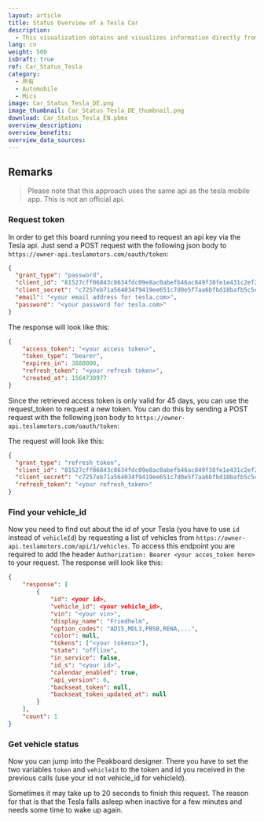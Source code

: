 ```yaml
---
layout: article
title: Status Overview of a Tesla Car
description: 
  - This visualization obtains and visualizes information directly from a Tesla. Please note that you need a Tesla with the corresponding access data in order to use this template.
lang: cn
weight: 500
isDraft: true
ref: Car_Status_Tesla
category:
  - 所有
  - Automobile
  - Mics
image: Car_Status_Tesla_DE.png
image_thumbnail: Car_Status_Tesla_DE_thumbnail.png
download: Car_Status_Tesla_EN.pbmx
overview_description:
overview_benefits:
overview_data_sources:
---
```

## Remarks

> Please note that this approach uses the same api as the tesla mobile app. This is not an official api.

### Request token

In order to get this board running you need to request an api key via the Tesla api. 
Just send a POST request with the following json body to `https://owner-api.teslamotors.com/oauth/token`:

```json
{
  "grant_type": "password",
  "client_id": "81527cff06843c8634fdc09e8ac0abefb46ac849f38fe1e431c2ef2106796384",
  "client_secret": "c7257eb71a564034f9419ee651c7d0e5f7aa6bfbd18bafb5c5c033b093bb2fa3",
  "email": "<your email address for tesla.com>",
  "password": "<your password for tesla.com>"
}
```

The response will look like this:
```json
{
    "access_token": "<your access token>",
    "token_type": "bearer",
    "expires_in": 3888000,
    "refresh_token": "<your refresh token>",
    "created_at": 1564730977
}
```

Since the retrieved access token is only valid for 45 days, you can use the request_token to request a new token. You can do this by sending a POST request with the following json body to `https://owner-api.teslamotors.com/oauth/token`:

The request will look like this:
```json
{
  "grant_type": "refresh_token",
  "client_id": "81527cff06843c8634fdc09e8ac0abefb46ac849f38fe1e431c2ef2106796384",
  "client_secret": "c7257eb71a564034f9419ee651c7d0e5f7aa6bfbd18bafb5c5c033b093bb2fa3",
  "refresh_token": "<your refresh_token>"
}
```

### Find your vehicle_id

Now you need to find out about the id of your Tesla (you have to use `id` instead of `vehicleId`) by requesting a list of vehicles from `https://owner-api.teslamotors.com/api/1/vehicles`. To access this endpoint you are required to add the header `Authorization: Bearer <your acces_token here>` to your request. The response will look like this:

```json
{
    "response": [
        {
            "id": <your id>,
            "vehicle_id": <your vehicle_id>,
            "vin": "<your vin>",
            "display_name": "Friedhelm",
            "option_codes": "AD15,MDL3,PBSB,RENA,...",
            "color": null,
            "tokens": ["<your tokens>"],
            "state": "offline",
            "in_service": false,
            "id_s": "<your id>",
            "calendar_enabled": true,
            "api_version": 6,
            "backseat_token": null,
            "backseat_token_updated_at": null
        }
    ],
    "count": 1
}
```

### Get vehicle status
Now you can jump into the Peakboard designer. There you have to set the two variables `token` and `vehicleId` to the token and id you received in the previous calls (use your id not vehicle_id for vehicleId).

Sometimes it may take up to 20 seconds to finish this request. The reason for that is that the Tesla falls asleep when inactive for a few minutes and needs some time to wake up again.
